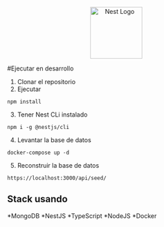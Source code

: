 <p align="center">
  <a href="http://nestjs.com/" target="blank"><img src="https://nestjs.com/img/logo-small.svg" width="120" alt="Nest Logo" /></a>
</p>

#Ejecutar en desarrollo

1. Clonar el repositorio
2. Ejecutar

```
npm install
```

3. Tener Nest CLi instalado

```
npm i -g @nestjs/cli
```

4. Levantar la base de datos

```
docker-compose up -d
```

5. Reconstruir la base de datos

```
https://localhost:3000/api/seed/
```

## Stack usando

*MongoDB
*NestJS
*TypeScript
*NodeJS
\*Docker
